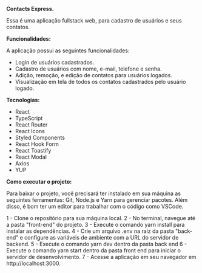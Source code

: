 **Contacts Express.**

Essa é uma aplicação fullstack web, para cadastro de usuários e seus contatos.

**Funcionalidades:**

A aplicação possui as seguintes funcionalidades:

- Login de usuários cadastrados.
- Cadastro de usuários com nome, e-mail, telefone e senha.
- Adição, remoção, e edição de contatos para usuários logados.
- Visualização em tela de todos os contatos cadastrados pelo usuário logado.

**Tecnologias:**

- React
- TypeScript
- React Router
- React Icons
- Styled Components
- React Hook Form
- React Toastify
- React Modal
- Axios
- YUP

**Como executar o projeto:**

Para baixar o projeto, você precisará ter instalado em sua máquina as seguintes ferramentas: Git, Node.js e Yarn para gerenciar pacotes. Além disso, é bom ter um editor para trabalhar com o código como VSCode.

1 - Clone o repositório para sua máquina local.
2 - No terminal, navegue até a pasta "front-end" do projeto.
3 - Execute o comando yarn install para instalar as dependências.
4 - Crie um arquivo .env na raiz da pasta "back-end" e configure as variáveis de ambiente com a URL do servidor de backend.
5 - Execute o comando yarn dev dentro da pasta back end
6 - Execute o comando yarn start dentro da pasta front end para iniciar o servidor de desenvolvimento.
7 - Acesse a aplicação em seu navegador em http://localhost:3000.
